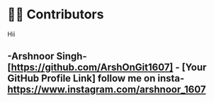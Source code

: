 # 👩‍💻 Contributors
Hii

-Arshnoor Singh- [https://github.com/ArshOnGit1607] - [Your GitHub Profile Link]
follow me on insta-https://www.instagram.com/arshnoor_1607
---

